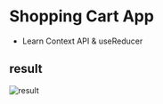# Shopping Cart App

- Learn Context API & useReducer

## result

![result](https://github.com/jiyeon-dev/udemy/assets/65294323/de92eb78-c674-45b8-aa65-6bcd410137a8)
